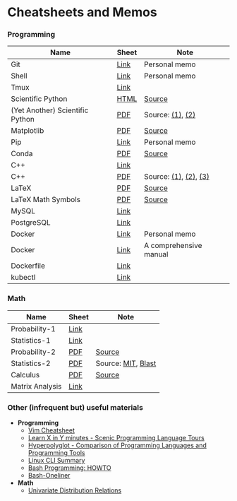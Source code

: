 # Cheatsheets and Memos

### Programming

| Name | Sheet | Note |
|---|---|---|
| Git | [Link](./assets/md/git.md) | Personal memo |
| Shell | [Link](./assets/md/shell.md) | Personal memo |
| Tmux | [Link](https://tmuxcheatsheet.com/) | |
| Scientific Python | [HTML](./assets/md/scientific_python_cheat_sheet.md) | [Source](https://ipgp.github.io/scientific_python_cheat_sheet/) |
| (Yet Another) Scientific Python | [PDF](./assets/pdf/Scitific_Python_Cheat_Sheets.pdf) | Source: [(1)](https://www.datacamp.com/cheat-sheet), [(2)](https://pandas.pydata.org/Pandas_Cheat_Sheet.pdf) |
| Matplotlib | [PDF](./assets/pdf/matplotlib-cheatsheets.pdf) | [Source](https://github.com/matplotlib/cheatsheets/) |
| Pip | [Link](./assets/md/pip.md) | Personal memo |
| Conda | [PDF](./assets/pdf/conda-cheatsheet.pdf) | [Source](https://docs.conda.io/projects/conda/en/latest/user-guide/cheatsheet.html) |
| C++ | [Link](https://github.com/mortennobel/cpp-cheatsheet) | |
| C++ | [PDF](./assets/pdf/cpp_cheatsheet.pdf) | Source: [(1)](https://person.dibris.unige.it/moggi-eugenio/PG1-13/Cpp_reference.pdf), [(2)](https://upload.cppreference.com/mwiki/images/e/e7/container-library-overview-2012-12-27.pdf), [(3)](https://abdelkaderamar.github.io/assets/pdf/cheatsheets/c++17_lang_cheatsheet.pdf) |
| LaTeX | [PDF](./assets/pdf/latexsheet-a4.pdf) | [Source](https://wch.github.io/latexsheet/) |
| LaTeX Math Symbols | [PDF](./assets/pdf/latex-symbols.pdf) | [Source](https://www.cmor-faculty.rice.edu/~heinken/latex/symbols.pdf) |
| MySQL | [Link](https://devhints.io/mysql) |  |
| PostgreSQL | [Link](https://tomcam.github.io/postgres/) |  |
| Docker | [Link](./assets/md/docker.md) | Personal memo |
| Docker | [Link](https://github.com/wsargent/docker-cheat-sheet) | A comprehensive manual |
| Dockerfile | [Link](https://kapeli.com/cheat_sheets/Dockerfile.docset/Contents/Resources/Documents/index) |  |
| kubectl | [Link](https://kubernetes.io/docs/reference/kubectl/cheatsheet/) | |

### Math

| Name | Sheet | Note |
|---|---|---|
| Probability-1 | [Link](https://stanford.edu/~shervine/teaching/cme-106/cheatsheet-probability) | |
| Statistics-1 | [Link](https://stanford.edu/~shervine/teaching/cme-106/cheatsheet-statistics) | |
| Probability-2 | [PDF](./assets/pdf/probability_cheatsheet.pdf) | [Source](https://static1.squarespace.com/static/54bf3241e4b0f0d81bf7ff36/t/55e9494fe4b011aed10e48e5/1441352015658/probability_cheatsheet.pdf) |
| Statistics-2 | [PDF](./assets/pdf/stats-cheatsheets.pdf) | Source: [MIT](https://web.mit.edu/~csvoss/Public/usabo/stats_handout.pdf), [Blast](https://www.blastanalytics.com/wp-content/uploads/BlastAM-Statistics-Cheatsheet.pdf) |
| Calculus | [PDF](./assets/pdf/Calculus_Cheat_Sheet_All.pdf) | [Source](https://tutorial.math.lamar.edu/pdf/Calculus_Cheat_Sheet_All.pdf) |
| Matrix Analysis | [Link](http://www.ee.ic.ac.uk/hp/staff/dmb/matrix/intro.html) | |


### Other (infrequent but) useful materials
- **Programming**
    - [Vim Cheatsheet](https://vim.rtorr.com/)
    - [Learn X in Y minutes - Scenic Programming Language Tours](https://learnxinyminutes.com/)
    - [Hyperpolyglot - Comparison of Programming Languages and Programming Tools](https://hyperpolyglot.org/)
    - [Linux CLI Summary](http://tldp.org/LDP/GNU-Linux-Tools-Summary/html/index.html)
    - [Bash Programming: HOWTO](http://tldp.org/HOWTO/Bash-Prog-Intro-HOWTO.html)
    - [Bash-Oneliner](https://github.com/onceupon/Bash-Oneliner)
- **Math**
    - [Univariate Distribution Relations](http://www.math.wm.edu/~leemis/chart/UDR/UDR.html)
